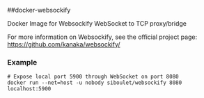 ##docker-websockify

Docker Image for Websockify WebSocket to TCP proxy/bridge

For more information on Websockify, see the official project page: https://github.com/kanaka/websockify/

### Example
```shell
# Expose local port 5900 through WebSocket on port 8080
docker run --net=host -u nobody siboulet/websockify 8080 localhost:5900
```
